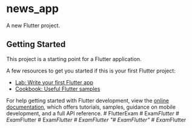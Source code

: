# news_app

A new Flutter project.

## Getting Started

This project is a starting point for a Flutter application.

A few resources to get you started if this is your first Flutter project:

- [Lab: Write your first Flutter app](https://docs.flutter.dev/get-started/codelab)
- [Cookbook: Useful Flutter samples](https://docs.flutter.dev/cookbook)

For help getting started with Flutter development, view the
[online documentation](https://docs.flutter.dev/), which offers tutorials,
samples, guidance on mobile development, and a full API reference.
#   F l u t t e r E x a m  
 #   E x a m _ F l u t t e r  
 #   E x a m _ F l u t t e r  
 #   E x a m _ F l u t t e r  
 #   E x a m F l u t t e r  
 "# ExamFlutter" 
#   E x a m _ F l u t t e r  
 